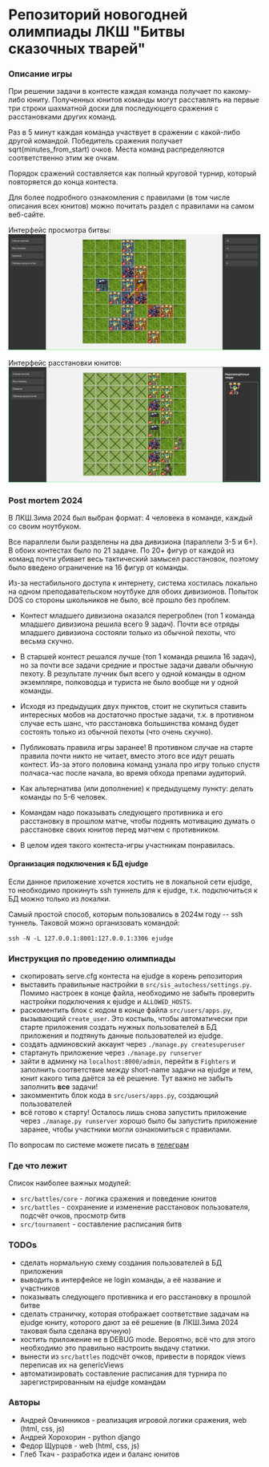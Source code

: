 # Репозиторий новогодней олимпиады ЛКШ "Битвы сказочных тварей"

### Описание игры

При решении задачи в контесте каждая команда получает по какому-либо юниту.
Полученных юнитов команды могут расставлять на первые три строки шахматной доски для последующего
сражения с расстановками других команд.

Раз в 5 минут каждая команда участвует в сражении с какой-либо другой командой.
Победитель сражения получает sqrt(minutes_from_start) очков.
Места команд распределяются соответственно этим же очкам.

Порядок сражений составляется как полный круговой турнир, который повторяется до конца контеста.

Для более подробного ознакомления с правилами (в том числе описания всех юнитов)
можно почитать раздел с правилами на самом веб-сайте.

Интерфейс просмотра битвы:
![Просмотр битвы](./assets/battle_view.png)

Интерфейс расстановки юнитов:
![Расстановка](./assets/planning_view.png)

### Post mortem 2024
В ЛКШ.Зима 2024 был выбран формат: 4 человека в команде, каждый со своим ноутбуком.

Все параллели были разделены на два дивизиона (параллели 3-5 и 6+).
В обоих контестах было по 21 задаче. По 20+ фигур от каждой из команд
почти убивает весь тактический замысел расстановок, поэтому было введено
ограничение на 16 фигур от команды.

Из-за нестабильного доступа к интернету, система хостилась
локально на одном преподавательском ноутбуке для обоих
дивизионов. Попыток DOS со стороны школьников не было, всё прошло без проблем.

* Контест младшего дивизиона оказался перегроблен (топ 1 команда младшего дивизиона решила всего 9 задач).
  Почти все отряды младшего дивизиона состояли только из обычной пехоты, что весьма скучно.

* В старшей контест решался лучше (топ 1 команда решила 16 задач), но за почти все задачи средние и простые задачи
  давали обычную пехоту.
  В результате лучник был всего у одной команды в одном экземпляре, полководца и туриста не было вообще ни у одной
  команды.

* Исходя из предыдущих двух пунктов, стоит не скупиться ставить интересных мобов на достаточно простые задачи, т.к. в противном случае
  есть шанс, что расстановка большинства команд будет состоять только из обычной пехоты (что очень скучно).

* Публиковать правила игры заранее! В противном случае на старте правила почти никто не читает, вместо этого
  все идут решать контест. Из-за этого половина команд узнала про игру только спустя полчаса-час после начала,
  во время обхода препами аудиторий.

* Как альтернатива (или дополнение) к предыдущему пункту: делать команды по 5-6 человек.

* Командам надо показывать следующего противника и его расстановку в прошлом матче, чтобы поднять мотивацию
  думать о расстановке своих юнитов перед матчем с противником.

* В целом идея такого контеста-игры участникам понравилась.


#### Организация подключения к БД ejudge
Если данное приложение хочется хостить не в локальной сети ejudge,
то необходимо прокинуть ssh туннель для к ejudge, т.к.
подключиться к БД можно только из локалки.

Самый простой способ, которым пользовались в 2024м году -- ssh туннель.
Таковой можно организовать командой:
```
ssh -N -L 127.0.0.1:8001:127.0.0.1:3306 ejudge
```

### Инструкция по проведению олимпиады
* скопировать serve.cfg контеста на ejudge в корень репозитория
* выставить правильные настройки в `src/sis_autochess/settings.py`. Помимо настроек в конце файла, необходимо не забыть
  проверить настройки подключения к ejudge и `ALLOWED_HOSTS`.
* раскоментить блок с кодом в конце файла `src/users/apps.py`, вызывающий `create_user`. Это костыль, чтобы автоматически
  при старте приложения создать нужных пользователей в БД приложения и подтянуть данные пользователей из ejudge.
* создать админовский аккаунт через `./manage.py createsuperuser`
* стартануть приложение через `./manage.py runserver`
* зайти в админку на `localhost:8000/admin`, перейти в `Fighters` и заполнить соответствие между short-name задачи на
  ejudge и тем, юнит какого типа даётся за её решение. Тут важно не забыть заполнить **все** задачи!
* закомментить блок кода в `src/users/apps.py`, создающий пользователей
* всё готово к старту! Осталось лишь снова запустить приложение через `./manage.py runserver`
  хорошо было бы запустить приложение заранее, чтобы участники могли ознакомиться с правилами.

По вопросам по системе можете писать в [телеграм](https://t.me/khaser1)

### Где что лежит
Список наиболее важных модулей:
* `src/battles/core` - логика сражения и поведение юнитов
* `src/battles` - сохранение и изменение расстановок пользователя, подсчёт очков, просмотр битв
* `src/tournament` - составление расписания битв

### TODOs
* сделать нормальную схему создания пользователей в БД приложения
* выводить в интерфейсе не login команды, а её название и участников
* показывать следующего противника и его расстановку в прошлой битве
* сделать страничку, которая отображает соответствие задачам на ejudge юниту, которого дают за её решение
  (в ЛКШ.Зима 2024 таковая была сделана вручную)
* хостить приложение не в DEBUG mode. Вероятно, всё что для этого необходимо это правильно настроить выдачу статики.
* вынести из `src/battles` подсчёт очков, привести в порядок views переписав их на genericViews
* автоматизировать составление расписания для турнира по зарегистрированным на ejudge командам

### Авторы
* Андрей Овчинников - реализация игровой логики сражения, web (html, css, js)
* Андрей Хорохорин - python django
* Федор Щурцов - web (html, css, js)
* Глеб Ткач - разработка идеи и баланс юнитов

